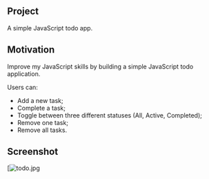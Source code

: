 ## Project 
A simple JavaScript todo app.

## Motivation
Improve my JavaScript skills by building a simple JavaScript todo application. 

Users can:
<br/>
- Add a new task;
- Complete a task;
- Toggle between three different statuses (All, Active, Completed);
- Remove one task;
- Remove all tasks.

## Screenshot
[![todo.jpg](https://i.postimg.cc/wv71fq1g/todo.jpg)



